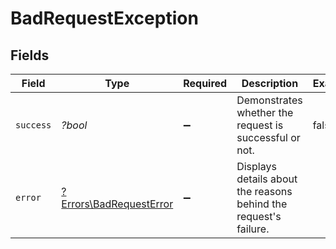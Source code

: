 # BadRequestException


## Fields

| Field                                                             | Type                                                              | Required                                                          | Description                                                       | Example                                                           |
| ----------------------------------------------------------------- | ----------------------------------------------------------------- | ----------------------------------------------------------------- | ----------------------------------------------------------------- | ----------------------------------------------------------------- |
| `success`                                                         | *?bool*                                                           | :heavy_minus_sign:                                                | Demonstrates whether the request is successful or not.            | false                                                             |
| `error`                                                           | [?Errors\BadRequestError](../../Models/Errors/BadRequestError.md) | :heavy_minus_sign:                                                | Displays details about the reasons behind the request's failure.  |                                                                   |